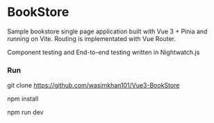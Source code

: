 # BookStore

Sample bookstore single page application built with Vue 3 + Pinia and running on Vite. Routing is implementated with Vue Router. 

Component testing and End-to-end testing written in Nightwatch.js

### Run
git clone https://github.com/wasimkhan101/Vue3-BookStore

npm install

npm run dev